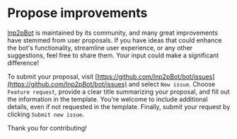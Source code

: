 # Propose improvements

[lnp2pBot](https://t.me/lnp2pBot) is maintained by its community, and many great improvements have stemmed from user proposals. If you have ideas that could enhance the bot's functionality, streamline user experience, or any other suggestions, feel free to share them. Your input could make a significant difference!

To submit your proposal, visit [https://github.com/lnp2pBot/bot/issues](https://github.com/lnp2pBot/bot/issues) and select `New issue`. Choose `Feature request`, provide a clear title summarizing your proposal, and fill out the information in the template. You're welcome to include additional details, even if not requested in the template. Finally, submit your request by clicking `Submit new issue`.

Thank you for contributing!


